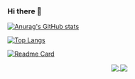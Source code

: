 ### Hi there 👋

[![Anurag's GitHub stats](https://github-readme-stats.vercel.app/api?username=honyhaha&theme=synthwave&show_icons=true&hide_border=true)](https://github.com/honyhaha/honyhaha)

[![Top Langs](https://github-readme-stats.vercel.app/api/top-langs/?username=honyhaha&layout=default&theme=synthwave&hide_border=true)](https://github.com/honyhaha/honyhaha)


[![Readme Card](https://github-readme-stats.vercel.app/api/pin/?username=honyhaha&repo=echow&show_owner=true&theme=synthwave)](https://github.com/anuraghazra/github-readme-stats)


<p align="center">

<a href="https://github.com/honyhaha/honyhaha">
  <img align="center" src="https://github-readme-stats.vercel.app/api?username=honyhaha&include_all_commits=true&custom_title=Valen's+GitHub+Stats&hide=contribs&show_icons=true&line_height=32&count_private=true&title_color=ffffff&text_color=c9cacc&icon_color=b32d00&bg_color=1a1a1a" />
</a>

<a href="https://github.com/honyhaha/honyhaha">
  <img align="center" src="https://github-readme-stats.vercel.app/api/top-langs/?username=honyhaha&hide_title=false&exclude_repo=null&langs_count=3&layout=default&hide_border=true&bg_color=1a1a1a&text_color=c9cacc&title_color=ffffff" />
</a>
</p>






<!--
**honyhaha/honyhaha** is a ✨ _special_ ✨ repository because its `README.md` (this file) appears on your GitHub profile.

Here are some ideas to get you started:

- 🔭 I’m currently working on ...
- 🌱 I’m currently learning ...
- 👯 I’m looking to collaborate on ...
- 🤔 I’m looking for help with ...
- 💬 Ask me about ...
- 📫 How to reach me: ...
- 😄 Pronouns: ...
- ⚡ Fun fact: ...
-->
